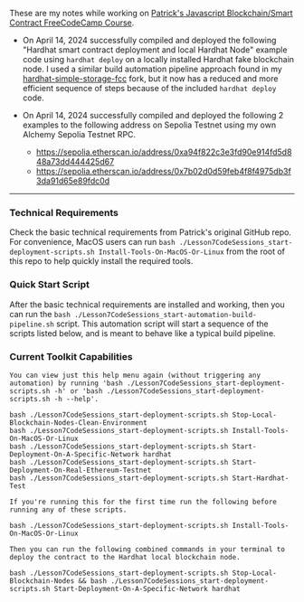 These are my notes while working on [Patrick's Javascript Blockchain/Smart Contract FreeCodeCamp Course](https://www.youtube.com/watch?v=gyMwXuJrbJQ).

- On April 14, 2024 successfully compiled and deployed the following "Hardhat smart contract deployment and local Hardhat Node" example code using `hardhat deploy` on a locally installed Hardhat fake blockchain node. I used a similar build automation pipeline approach found in my [hardhat-simple-storage-fcc](https://github.com/jg8481/hardhat-simple-storage-fcc) fork, but it now has a reduced and more efficient sequence of steps because of the included `hardhat deploy` code.

- On April 14, 2024 successfully compiled and deployed the following 2 examples to the following address on Sepolia Testnet using my own Alchemy Sepolia Testnet RPC.

  - https://sepolia.etherscan.io/address/0xa94f822c3e3fd90e914fd5d848a73dd444425d67
  - https://sepolia.etherscan.io/address/0x7b02d0d59feb4f8f4975db3f3da91d65e89fdc0d

---
### Technical Requirements

Check the basic technical requirements from Patrick's original GitHub repo. For convenience, MacOS users can run `bash ./Lesson7CodeSessions_start-deployment-scripts.sh Install-Tools-On-MacOS-Or-Linux` from the root of this repo to help quickly install the required tools.

### Quick Start Script

After the basic technical requirements are installed and working, then you can run the `bash ./Lesson7CodeSessions_start-automation-build-pipeline.sh` script. This automation script will start a sequence of the scripts listed below, and is meant to behave like a typical build pipeline.

### Current Toolkit Capabilities
```
You can view just this help menu again (without triggering any automation) by running 'bash ./Lesson7CodeSessions_start-deployment-scripts.sh -h' or 'bash ./Lesson7CodeSessions_start-deployment-scripts.sh -h --help'.

bash ./Lesson7CodeSessions_start-deployment-scripts.sh Stop-Local-Blockchain-Nodes-Clean-Environment
bash ./Lesson7CodeSessions_start-deployment-scripts.sh Install-Tools-On-MacOS-Or-Linux
bash ./Lesson7CodeSessions_start-deployment-scripts.sh Start-Deployment-On-A-Specific-Network hardhat
bash ./Lesson7CodeSessions_start-deployment-scripts.sh Start-Deployment-On-Real-Ethereum-Testnet
bash ./Lesson7CodeSessions_start-deployment-scripts.sh Start-Hardhat-Test

If you're running this for the first time run the following before running any of these scripts.

bash ./Lesson7CodeSessions_start-deployment-scripts.sh Install-Tools-On-MacOS-Or-Linux

Then you can run the following combined commands in your terminal to deploy the contract to the Hardhat local blockchain node.

bash ./Lesson7CodeSessions_start-deployment-scripts.sh Stop-Local-Blockchain-Nodes && bash ./Lesson7CodeSessions_start-deployment-scripts.sh Start-Deployment-On-A-Specific-Network hardhat
```

